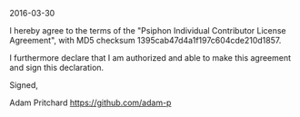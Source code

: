2016-03-30

I hereby agree to the terms of the "Psiphon Individual Contributor License Agreement", with MD5 checksum 1395cab47d4a1f197c604cde210d1857.

I furthermore declare that I am authorized and able to make this agreement and sign this declaration.

Signed,

Adam Pritchard https://github.com/adam-p
